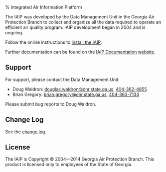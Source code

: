 % Integrated Air Information Platform

<div class="highlight intro">

The IAIP was developed by the Data Management Unit in the Georgia Air Protection Branch 
to collect and organize all the data required to operate an efficient air quality program. 
IAIP development began in 2004 and is ongoing.

Follow the online instructions to [install the IAIP](install/index.html).

Further documentation can be found on the [IAIP Documentation website](https://sites.google.com/site/iaipdocs/).

</div>


Support
-------

For support, please contact the Data Management Unit:

+ Doug Waldron: [douglas.waldron@dnr.state.ga.us](mailto:douglas.waldron@dnr.state.ga.us), [404-362-4855](tel:404-362-4855)
+ Brian Gregory: [brian.gregory@dnr.state.ga.us](mailto:brian.gregory@dnr.state.ga.us), [404-363-7134](tel:404-363-7134)

Please submit bug reports to Doug Waldron.


Change Log
----------

See the [change log](changelog.html).


License
-------

The IAIP is Copyright © 2004—2014 Georgia Air Protection Branch. This product is licensed only 
to employees of the State of Georgia.
